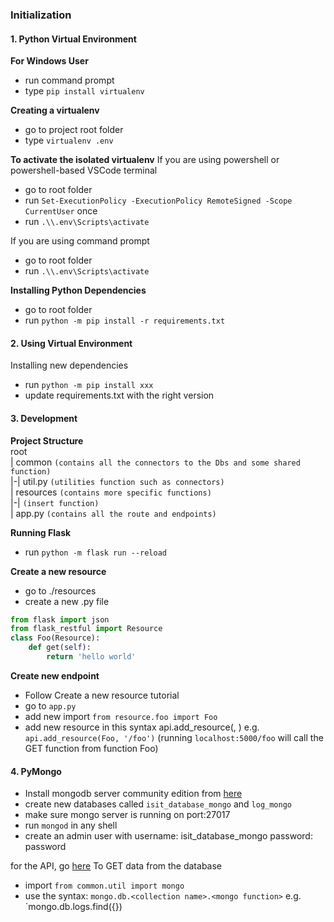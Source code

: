 ### Initialization

#### 1. Python Virtual Environment
**For Windows User**
- run command prompt
- type `pip install virtualenv`

**Creating a virtualenv**
- go to project root folder
- type `virtualenv .env`

**To activate the isolated virtualenv**
If you are using powershell or powershell-based VSCode terminal
- go to root folder
- run `Set-ExecutionPolicy -ExecutionPolicy RemoteSigned -Scope CurrentUser` once
- run `.\\.env\Scripts\activate`

If you are using command prompt
- go to root folder
- run `.\\.env\Scripts\activate`

**Installing Python Dependencies**
- go to root folder
- run `python -m pip install -r requirements.txt`

#### 2. Using Virtual Environment
Installing new dependencies
- run `python -m pip install xxx`
- update requirements.txt with the right version

#### 3. Development
**Project Structure** <br>
root  
| common `(contains all the connectors to the Dbs and some shared function)`  
|-| util.py `(utilities function such as connectors)`  
| resources `(contains more specific functions)`  
|-| `(insert function)`  
| app.py `(contains all the route and endpoints)`    

**Running Flask**
- run `python -m flask run --reload`

**Create a new resource**
- go to ./resources
- create a new .py file
```python
from flask import json
from flask_restful import Resource
class Foo(Resource):
    def get(self):
        return 'hello world'
```

**Create new endpoint**
- Follow Create a new resource tutorial
- go to `app.py`
- add new import `from resource.foo import Foo`
- add new resource in this syntax api.add_resource(<Function name>, <endpoint>) e.g. `api.add_resource(Foo, '/foo')` (running `localhost:5000/foo` will call the GET function from function Foo)

#### 4. PyMongo
- Install mongodb server community edition from [here](https://www.mongodb.com/download-center/community)
- create new databases called `isit_database_mongo` and `log_mongo`
- make sure mongo server is running on port:27017
- run `mongod` in any shell
- create an admin user with username: isit_database_mongo password: password

for the API, go [here](https://docs.mongodb.com/manual/reference/method/)
To GET data from the database
- import `from common.util import mongo`
- use the syntax: `mongo.db.<collection name>.<mongo function>` e.g. `mongo.db.logs.find({})




